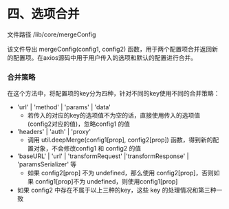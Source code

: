 # 四、选项合并

文件路径 /lib/core/mergeConfig

该文件导出 mergeConfig(config1, config2) 函数，用于两个配置项合并返回新的配置项。在axios源码中用于用户传入的选项和默认的配置进行合并。

### 合并策略

在这个方法中，将配置项的key分为四种，针对不同的key使用不同的合并策略：
  * 'url' | 'method' | 'params' | 'data'
    * 若传入的对应的key的选项值不为空的话，直接使用传入的选项值(config2对应的值)，忽略config1 的值
  * 'headers' | 'auth' | 'proxy'
    * 调用 util.deepMerge(config1[prop], config2[prop]) 函数，得到新的配置对象，不会修改config1 和 config2 的值
  * 'baseURL' | 'url' | 'transformRequest' |'transformResponse' | 'paramsSerializer' 等
    * 如果 config2[prop] 不为 undefined，那么使用 config2[prop]，否则如果 config1[prop]不为 undefined，则使用config1[prop]
  * 如果 config2 中存在不属于以上三种的key，这些 key 的处理情况和第三种一致
